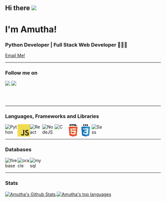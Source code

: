 ## Hi there <img src="https://media.giphy.com/media/hvRJCLFzcasrR4ia7z/giphy.gif" width="25px">

# I'm Amutha!

### Python Developer | Full Stack Web Developer 👨🏻‍💻

[Email Me!](mailto:amuthavp2000@gmail.com)
 
 ***

### Follow me on

[<img height="30" src="https://img.shields.io/badge/twitter-%231DA1F2.svg?&style=for-the-badge&logo=twitter&logoColor=white" />][twitter]
[<img height="30" src="https://img.shields.io/badge/linkedin-%230077B5.svg?&style=for-the-badge&logo=linkedin&logoColor=white" />][LinkedIn]

<br />
<br />
<hr />

### Languages, Frameworks and Libraries
<!-- <img align="left" alt="pandas" width="40px" src="https://pbs.twimg.com/profile_images/1187765724451868673/uVw1PWA7_400x400.png" /> -->
<!-- <img align="left" alt="NumPy" width="35px" src="https://www.vectorlogo.zone/logos/numpy/numpy-icon.svg" /> -->

<!-- <img align="left" alt="ScikitLearn" width="35px" src="https://upload.wikimedia.org/wikipedia/commons/thumb/0/05/Scikit_learn_logo_small.svg/1200px-Scikit_learn_logo_small.svg.png" /> -->
<!-- <img align="left" alt="Matplotlib" width="40px" src="https://upload.wikimedia.org/wikipedia/commons/0/01/Created_with_Matplotlib-logo.svg" /> -->
<!-- <img align="left" alt="Seaborn" width="40px" src="https://seaborn.pydata.org/_static/logo-wide-lightbg.svg" /> -->
<img align="left" alt="Python" width="40px" src="https://www.vectorlogo.zone/logos/python/python-icon.svg" />
<img align="left" alt="JS" width="40px" src="https://raw.githubusercontent.com/github/explore/80688e429a7d4ef2fca1e82350fe8e3517d3494d/topics/javascript/javascript.png" />
<img align="left" alt="React" width="40px" src="https://www.vectorlogo.zone/logos/reactjs/reactjs-icon.svg" />
<img align="left" alt="NodeJS" width="40px" src="https://www.vectorlogo.zone/logos/nodejs/nodejs-icon.svg" />
<!-- <img align="left" alt="Java" width="40px" src="https://www.vectorlogo.zone/logos/java/java-icon.svg" /> -->
<!-- <img align="left" alt="C#" width="40px" src="https://seeklogo.com/images/C/c-sharp-c-logo-02F17714BA-seeklogo.com.png" />
<img align="left" alt="Dart" width="40px" src="https://i.pinimg.com/originals/a6/75/cb/a675cb93b75d5f1656c920dceecdcb38.png" /> -->
<img align="left" alt="C" width="40px" src="https://img.icons8.com/color/48/000000/c-programming.png" />
<!-- <img align="left" alt="Unity" width="40px" src="https://www.vectorlogo.zone/logos/unity3d/unity3d-icon.svg" /> -->
<img align="left" alt="HTML5" width="40px" src="https://raw.githubusercontent.com/github/explore/80688e429a7d4ef2fca1e82350fe8e3517d3494d/topics/html/html.png" />
<img align="left" alt="CSS3" width="40px" src="https://raw.githubusercontent.com/github/explore/80688e429a7d4ef2fca1e82350fe8e3517d3494d/topics/css/css.png" />
<img align="left" alt="Sass" width="40px" src="https://www.vectorlogo.zone/logos/sass-lang/sass-lang-icon.svg" />

<br />
<br />
<hr />

### Databases
<!-- <img align="left" alt="MongoDB" width="40px" src="https://www.vectorlogo.zone/logos/mongodb/mongodb-icon.svg" /> -->
<img align="left" alt="firebase" width="40px" src="https://www.vectorlogo.zone/logos/firebase/firebase-icon.svg" />
<img align="left" alt="oracle" width="40px" src="https://www.vectorlogo.zone/logos/oracle/oracle-icon.svg" />
<img align="left" alt="mysql" width="40px" src="https://www.vectorlogo.zone/logos/mysql/mysql-icon.svg" />
<br />
<br />
<hr />

### Stats
<a href="#stats">
<img align="center" alt="Amutha's Github Stats" src="https://gh-readme-stats-jr2zafif6.vercel.app/api?username=amutha-vivek&show_icons=true&count_private=true&theme=tokyonight" />
</a>

<a href="#stats">
<img align="center" alt="Amutha's top languages" src="https://gh-readme-stats-jr2zafif6.vercel.app/api/top-langs/?username=amutha-vivek&layout=compact&langs_count=8&theme=tokyonight" />
</a>

[LinkedIn]: https://www.linkedin.com/in/amutha-v/
[twitter]: https://twitter.com/amutha_vp
